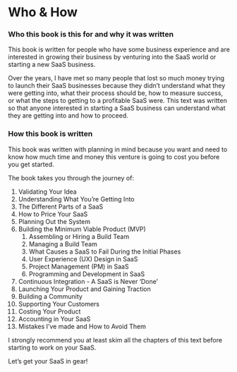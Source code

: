 # Who & How

### Who this book is this for and why it was written

This book is written for people who have some business experience and are interested in growing their business by venturing into the SaaS world or starting a new SaaS business. 

Over the years, I have met so many people that lost so much money trying to launch their SaaS businesses because they didn’t understand what they were getting into, what their process should be, how to measure success, or what the steps to getting to a profitable SaaS were. This text was written so that anyone interested in starting a SaaS business can understand what they are getting into and how to proceed.

### How this book is written

This book was written with planning in mind because you want and need to know how much time and money this venture is going to cost you before you get started. 

The book takes you through the journey of:

1. Validating Your Idea
2. Understanding What You’re Getting Into
3. The Different Parts of a SaaS
4. How to Price Your SaaS
5. Planning Out the System
6. Building the Minimum Viable Product \(MVP\)
   1. Assembling or Hiring a Build Team
   2. Managing a Build Team
   3. What Causes a SaaS to Fail During the Initial Phases
   4. User Experience \(UX\) Design in SaaS
   5. Project Management \(PM\) in SaaS
   6. Programming and Development in SaaS
7. Continuous Integration - A SaaS is Never ‘Done’
8. Launching Your Product and Gaining Traction
9. Building a Community
10. Supporting Your Customers
11. Costing Your Product
12. Accounting in Your SaaS
13. Mistakes I’ve made and How to Avoid Them 

I strongly recommend you at least skim all the chapters of this text before starting to work on your SaaS.

Let’s get your SaaS in gear!

